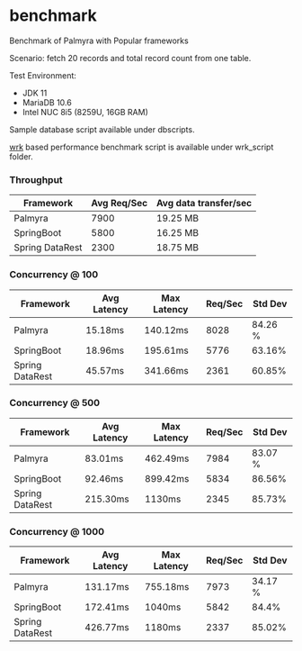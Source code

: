 # benchmark
Benchmark of Palmyra with Popular frameworks

Scenario: fetch 20 records and total record count from one table.

Test Environment:

* JDK 11
* MariaDB 10.6
* Intel NUC 8i5 (8259U, 16GB RAM)


Sample database script available under dbscripts.

[wrk](https://github.com/wg/wrk) based performance benchmark script is available under wrk_script folder.


### Throughput

Framework |  Avg Req/Sec |  Avg  data transfer/sec 
-----|   ------ | ------
Palmyra | 7900 |  19.25 MB
SpringBoot | 5800 | 16.25 MB
Spring DataRest | 2300 | 18.75 MB


### Concurrency @ 100
Framework |  Avg Latency |  Max Latency | Req/Sec | Std Dev
-----|   ------ | ------ | ---- |---
Palmyra | 15.18ms | 140.12ms | 8028 | 84.26 %
SpringBoot | 18.96ms | 195.61ms | 5776 | 63.16%
Spring DataRest | 45.57ms | 341.66ms | 2361 | 60.85%


### Concurrency @ 500
Framework |  Avg Latency |  Max Latency | Req/Sec | Std Dev
-----|   ------ | ------ | ---- | --
Palmyra | 83.01ms | 462.49ms | 7984 | 83.07 %
SpringBoot | 92.46ms | 899.42ms | 5834 | 86.56%
Spring DataRest | 215.30ms | 1130ms | 2345 | 85.73%


### Concurrency @ 1000
Framework |  Avg Latency |  Max Latency | Req/Sec | Std Dev
-----|   ------ | ------ | ---- | --
Palmyra | 131.17ms | 755.18ms | 7973 | 34.17 %
SpringBoot | 172.41ms | 1040ms | 5842 | 84.4%
Spring DataRest | 426.77ms | 1180ms | 2337 | 85.02%